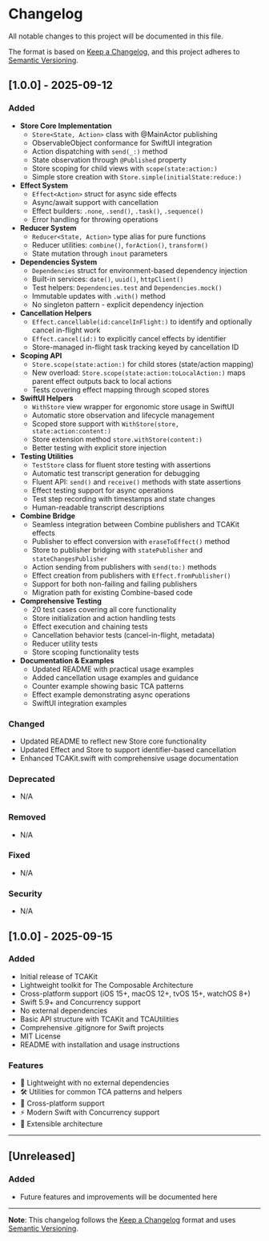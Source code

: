 # Changelog

All notable changes to this project will be documented in this file.

The format is based on [Keep a Changelog](https://keepachangelog.com/en/1.0.0/),
and this project adheres to [Semantic Versioning](https://semver.org/spec/v2.0.0.html).

## [1.0.0] - 2025-09-12

### Added
- **Store Core Implementation**
  - `Store<State, Action>` class with @MainActor publishing
  - ObservableObject conformance for SwiftUI integration
  - Action dispatching with `send(_:)` method
  - State observation through `@Published` property
  - Store scoping for child views with `scope(state:action:)`
  - Simple store creation with `Store.simple(initialState:reduce:)`
- **Effect System**
  - `Effect<Action>` struct for async side effects
  - Async/await support with cancellation
  - Effect builders: `.none`, `.send()`, `.task()`, `.sequence()`
  - Error handling for throwing operations
- **Reducer System**
  - `Reducer<State, Action>` type alias for pure functions
  - Reducer utilities: `combine()`, `forAction()`, `transform()`
  - State mutation through `inout` parameters
- **Dependencies System**
  - `Dependencies` struct for environment-based dependency injection
  - Built-in services: `date()`, `uuid()`, `httpClient()`
  - Test helpers: `Dependencies.test` and `Dependencies.mock()`
  - Immutable updates with `.with()` method
  - No singleton pattern - explicit dependency injection
- **Cancellation Helpers**
  - `Effect.cancellable(id:cancelInFlight:)` to identify and optionally cancel in-flight work
  - `Effect.cancel(id:)` to explicitly cancel effects by identifier
  - Store-managed in-flight task tracking keyed by cancellation ID
- **Scoping API**
  - `Store.scope(state:action:)` for child stores (state/action mapping)
  - New overload: `Store.scope(state:action:toLocalAction:)` maps parent effect outputs back to local actions
  - Tests covering effect mapping through scoped stores
- **SwiftUI Helpers**
  - `WithStore` view wrapper for ergonomic store usage in SwiftUI
  - Automatic store observation and lifecycle management
  - Scoped store support with `WithStore(store, state:action:content:)`
  - Store extension method `store.withStore(content:)`
  - Better testing with explicit store injection
- **Testing Utilities**
  - `TestStore` class for fluent store testing with assertions
  - Automatic test transcript generation for debugging
  - Fluent API: `send()` and `receive()` methods with state assertions
  - Effect testing support for async operations
  - Test step recording with timestamps and state changes
  - Human-readable transcript descriptions
- **Combine Bridge**
  - Seamless integration between Combine publishers and TCAKit effects
  - Publisher to effect conversion with `eraseToEffect()` method
  - Store to publisher bridging with `statePublisher` and `stateChangesPublisher`
  - Action sending from publishers with `send(to:)` methods
  - Effect creation from publishers with `Effect.fromPublisher()`
  - Support for both non-failing and failing publishers
  - Migration path for existing Combine-based code
- **Comprehensive Testing**
  - 20 test cases covering all core functionality
  - Store initialization and action handling tests
  - Effect execution and chaining tests
  - Cancellation behavior tests (cancel-in-flight, metadata)
  - Reducer utility tests
  - Store scoping functionality tests
- **Documentation & Examples**
  - Updated README with practical usage examples
  - Added cancellation usage examples and guidance
  - Counter example showing basic TCA patterns
  - Effect example demonstrating async operations
  - SwiftUI integration examples

### Changed
- Updated README to reflect new Store core functionality
- Updated Effect and Store to support identifier-based cancellation
- Enhanced TCAKit.swift with comprehensive usage documentation

### Deprecated
- N/A

### Removed
- N/A

### Fixed
- N/A

### Security
- N/A

## [1.0.0] - 2025-09-15

### Added
- Initial release of TCAKit
- Lightweight toolkit for The Composable Architecture
- Cross-platform support (iOS 15+, macOS 12+, tvOS 15+, watchOS 8+)
- Swift 5.9+ and Concurrency support
- No external dependencies
- Basic API structure with TCAKit and TCAUtilities
- Comprehensive .gitignore for Swift projects
- MIT License
- README with installation and usage instructions

### Features
- 🚀 Lightweight with no external dependencies
- 🛠️ Utilities for common TCA patterns and helpers
- 📱 Cross-platform support
- ⚡ Modern Swift with Concurrency support
- 🔧 Extensible architecture

---

## [Unreleased]

### Added
- Future features and improvements will be documented here

---

**Note**: This changelog follows the [Keep a Changelog](https://keepachangelog.com/) format and uses [Semantic Versioning](https://semver.org/).
